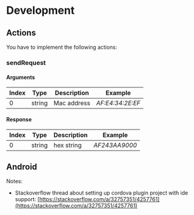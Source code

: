 # Development

## Actions

You have to implement the following actions:

### sendRequest

#### Arguments

| Index | Type | Description | Example | 
| --- | --- | --- | --- | 
| 0 | string | Mac address  |  *AF:E4:34:2E:EF* | 

#### Response

| Index | Type | Description | Example | 
| --- | --- | --- | --- | 
| 0 | string | hex string  |  *AF243AA9000* | 

## Android

Notes: 
- Stackoverflow thread about setting up cordova plugin project with ide support: [https://stackoverflow.com/a/32757351/4257761](https://stackoverflow.com/a/32757351/4257761)